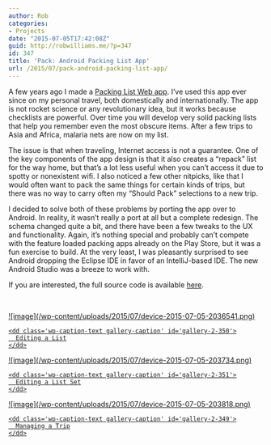 ```yaml
---
author: Rob
categories:
- Projects
date: "2015-07-05T17:42:08Z"
guid: http://robwilliams.me/?p=347
id: 347
title: 'Pack: Android Packing List App'
url: /2015/07/pack-android-packing-list-app/
---
```

A few years ago I made a [Packing List Web app](/packing-list-web-app/). I’ve used this app ever since on my personal travel, both domestically and internationally. The app is not rocket science or any revolutionary idea, but it works because checklists are powerful. Over time you will develop very solid packing lists that help you remember even the most obscure items. After a few trips to Asia and Africa, malaria nets are now on my list.

The issue is that when traveling, Internet access is not a guarantee. One of the key components of the app design is that it also creates a “repack” list for the way home, but that’s a lot less useful when you can’t access it due to spotty or nonexistent wifi. I also noticed a few other nitpicks, like that I would often want to pack the same things for certain kinds of trips, but there was no way to carry often my “Should Pack” selections to a new trip.

I decided to solve both of these problems by porting the app over to Android. In reality, it wasn’t really a port at all but a complete redesign. The schema changed quite a bit, and there have been a few tweaks to the UX and functionality. Again, it’s nothing special and probably can’t compete with the feature loaded packing apps already on the Play Store, but it was a fun exercise to build. At the very least, I was pleasantly surprised to see Android dropping the Eclipse IDE in favor of an IntelliJ-based IDE. The new Android Studio was a breeze to work with.

If you are interested, the full source code is available [here](/upload/android-pack-app.apk).

&nbsp;

<div id='gallery-2' class='gallery galleryid-347 gallery-columns-3 gallery-size-thumbnail'>
  <dl class='gallery-item'>
    <dt class='gallery-icon portrait'>
      <a href='http://robwilliams.me/2015/07/pack-android-packing-list-app/device-2015-07-05-203654-2/'>![image](/wp-content/uploads/2015/07/device-2015-07-05-2036541.png)
    </dt>
    
    <dd class='wp-caption-text gallery-caption' id='gallery-2-350'>
      Editing a List
    </dd>
  </dl>
  
  <dl class='gallery-item'>
    <dt class='gallery-icon portrait'>
      <a href='http://robwilliams.me/2015/07/pack-android-packing-list-app/device-2015-07-05-203734/'>![image](/wp-content/uploads/2015/07/device-2015-07-05-203734.png)
    </dt>
    
    <dd class='wp-caption-text gallery-caption' id='gallery-2-351'>
      Editing a List Set
    </dd>
  </dl>
  
  <dl class='gallery-item'>
    <dt class='gallery-icon portrait'>
      <a href='http://robwilliams.me/2015/07/pack-android-packing-list-app/device-2015-07-05-203818/'>![image](/wp-content/uploads/2015/07/device-2015-07-05-203818.png)
    </dt>
    
    <dd class='wp-caption-text gallery-caption' id='gallery-2-349'>
      Managing a Trip
    </dd>
  </dl>
  
  <br style="clear: both" />
</div>